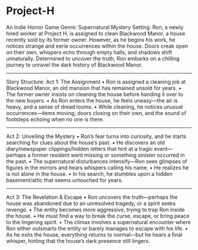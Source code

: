 # Project-H
An Indie Horror Game
Genre: Supernatural Mystery
Setting:
Ron, a newly hired worker at Project H, is assigned to clean Blackwood Manor, a house recently sold by its former owner. However, as he begins his work, he notices strange and eerie occurrences within the house. Doors creak open on their own, whispers echo through empty halls, and shadows shift unnaturally. Determined to uncover the truth, Ron embarks on a chilling journey to unravel the dark history of Blackwood Manor.
________________________________________
Story Structure:
Act 1: The Assignment
•	Ron is assigned a cleaning job at Blackwood Manor, an old mansion that has remained unsold for years.
•	The former owner insists on cleaning the house before handing it over to the new buyers.
•	As Ron enters the house, he feels uneasy—the air is heavy, and a sense of dread looms.
•	While cleaning, he notices unusual occurrences—items moving, doors closing on their own, and the sound of footsteps echoing when no one is there.
________________________________________
Act 2: Unveiling the Mystery
•	Ron’s fear turns into curiosity, and he starts searching for clues about the house’s past.
•	He discovers an old diary/newspaper clippings/hidden letters that hint at a tragic event—perhaps a former resident went missing or something sinister occurred in the past.
•	The supernatural disturbances intensify—Ron sees glimpses of figures in the mirrors and hears whispers calling his name.
•	He realizes he is not alone in the house.
•	In his search, he stumbles upon a hidden basement/attic that seems untouched for years.
________________________________________
Act 3: The Revelation & Escape
•	Ron uncovers the truth—perhaps the house was abandoned due to an unresolved tragedy, or a spirit seeks revenge.
•	The entity becomes more aggressive, trying to trap Ron inside the house.
•	He must find a way to break the curse, escape, or bring peace to the lingering spirit.
•	The climax involves a supernatural encounter where Ron either outsmarts the entity or barely manages to escape with his life.
•	As he exits the house, everything returns to normal—but he hears a final whisper, hinting that the house’s dark presence still lingers.
